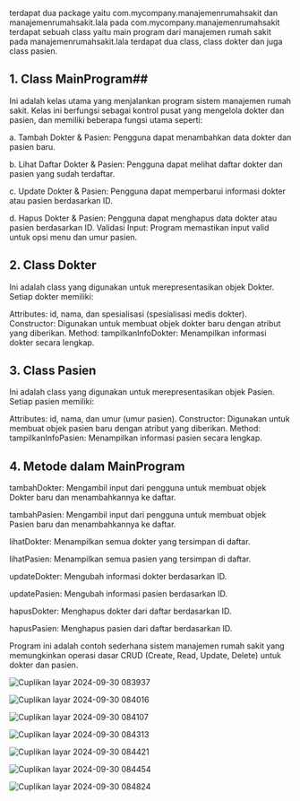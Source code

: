 terdapat dua package yaitu com.mycompany.manajemenrumahsakit dan manajemenrumahsakit.lala
pada com.mycompany.manajemenrumahsakit terdapat sebuah class yaitu main program dari manajemen rumah sakit
pada manajemenrumahsakit.lala terdapat dua class, class dokter dan juga class pasien.
 
 ## 1. Class MainProgram##
 
Ini adalah kelas utama yang menjalankan program sistem manajemen rumah sakit. Kelas ini berfungsi sebagai kontrol pusat yang mengelola dokter dan pasien, dan memiliki beberapa fungsi utama seperti:

a. Tambah Dokter & Pasien: Pengguna dapat menambahkan data dokter dan pasien baru.

b. Lihat Daftar Dokter & Pasien: Pengguna dapat melihat daftar dokter dan pasien yang sudah terdaftar.

c. Update Dokter & Pasien: Pengguna dapat memperbarui informasi dokter atau pasien berdasarkan ID.

d. Hapus Dokter & Pasien: Pengguna dapat menghapus data dokter atau pasien berdasarkan ID.
Validasi Input: Program memastikan input valid untuk opsi menu dan umur pasien.

## 2. Class Dokter
Ini adalah class yang digunakan untuk merepresentasikan objek Dokter. Setiap dokter memiliki:

Attributes: id, nama, dan spesialisasi (spesialisasi medis dokter).
Constructor: Digunakan untuk membuat objek dokter baru dengan atribut yang diberikan.
Method:
tampilkanInfoDokter: Menampilkan informasi dokter secara lengkap.

## 3. Class Pasien
Ini adalah class yang digunakan untuk merepresentasikan objek Pasien. Setiap pasien memiliki:

Attributes: id, nama, dan umur (umur pasien).
Constructor: Digunakan untuk membuat objek pasien baru dengan atribut yang diberikan.
Method:
tampilkanInfoPasien: Menampilkan informasi pasien secara lengkap.

## 4. Metode dalam MainProgram
   
tambahDokter: Mengambil input dari pengguna untuk membuat objek Dokter baru dan menambahkannya ke daftar.

tambahPasien: Mengambil input dari pengguna untuk membuat objek Pasien baru dan menambahkannya ke daftar.

lihatDokter: Menampilkan semua dokter yang tersimpan di daftar.

lihatPasien: Menampilkan semua pasien yang tersimpan di daftar.

updateDokter: Mengubah informasi dokter berdasarkan ID.

updatePasien: Mengubah informasi pasien berdasarkan ID.

hapusDokter: Menghapus dokter dari daftar berdasarkan ID.

hapusPasien: Menghapus pasien dari daftar berdasarkan ID.

Program ini adalah contoh sederhana sistem manajemen rumah sakit yang memungkinkan operasi dasar CRUD (Create, Read, Update, Delete) untuk dokter dan pasien.



![Cuplikan layar 2024-09-30 083937](https://github.com/user-attachments/assets/858729f4-12a8-40d0-88fa-caa83412ad81)

![Cuplikan layar 2024-09-30 084016](https://github.com/user-attachments/assets/7563e8cc-8a0d-4485-9215-179b5a0e2ef9)

![Cuplikan layar 2024-09-30 084107](https://github.com/user-attachments/assets/5b06f1bc-fa5a-4047-9c83-19d96673519e)

![Cuplikan layar 2024-09-30 084313](https://github.com/user-attachments/assets/2a963de1-1c2c-4869-8a8c-af49a06f48e5)

![Cuplikan layar 2024-09-30 084421](https://github.com/user-attachments/assets/7978605c-251d-406c-9c89-50a698af226f)

![Cuplikan layar 2024-09-30 084454](https://github.com/user-attachments/assets/e817a5e1-9c79-4bbb-98d9-0501fcf832bc)

![Cuplikan layar 2024-09-30 084824](https://github.com/user-attachments/assets/e426f608-31f1-4cc3-82be-788c0fd359f4)









